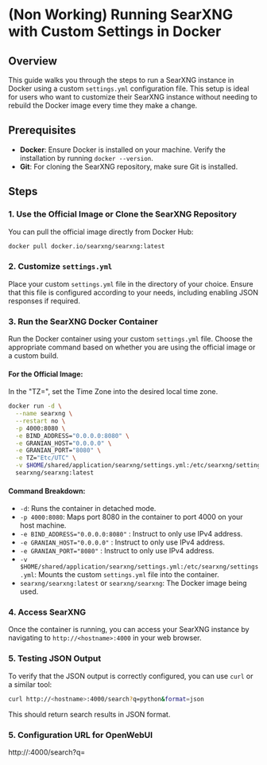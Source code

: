 # (Non Working) Running SearXNG with Custom Settings in Docker

## Overview

This guide walks you through the steps to run a SearXNG instance in Docker using a custom `settings.yml` configuration file. This setup is ideal for users who want to customize their SearXNG instance without needing to rebuild the Docker image every time they make a change.

## Prerequisites

- **Docker**: Ensure Docker is installed on your machine. Verify the installation by running `docker --version`.
- **Git**: For cloning the SearXNG repository, make sure Git is installed.

## Steps

### 1. Use the Official Image or Clone the SearXNG Repository

You can pull the official image directly from Docker Hub:

```bash
docker pull docker.io/searxng/searxng:latest
```

### 2. Customize `settings.yml`

Place your custom `settings.yml` file in the directory of your choice. Ensure that this file is configured according to your needs, including enabling JSON responses if required.

### 3. Run the SearXNG Docker Container

Run the Docker container using your custom `settings.yml` file. Choose the appropriate command based on whether you are using the official image or a custom build.

#### For the Official Image:

In the "TZ=", set the Time Zone into the desired local time zone.

```bash
docker run -d \
  --name searxng \
  --restart no \
  -p 4000:8080 \
  -e BIND_ADDRESS="0.0.0.0:8080" \
  -e GRANIAN_HOST="0.0.0.0" \
  -e GRANIAN_PORT="8080" \
  -e TZ="Etc/UTC" \
  -v $HOME/shared/application/searxng/settings.yml:/etc/searxng/settings.yml \
  searxng/searxng:latest
```

#### Command Breakdown:
- `-d`: Runs the container in detached mode.
- `-p 4000:8080`: Maps port 8080 in the container to port 4000 on your host machine.
- `-e BIND_ADDRESS="0.0.0.0:8080"` : Instruct to only use IPv4 address.
- `-e GRANIAN_HOST="0.0.0.0"` : Instruct to only use IPv4 address.
- `-e GRANIAN_PORT="8080"` : Instruct to only use IPv4 address.
- `-v $HOME/shared/application/searxng/settings.yml:/etc/searxng/settings.yml`: Mounts the custom `settings.yml` file into the container.
- `searxng/searxng:latest` or `searxng/searxng`: The Docker image being used.

### 4. Access SearXNG

Once the container is running, you can access your SearXNG instance by navigating to `http://<hostname>:4000` in your web browser.

### 5. Testing JSON Output

To verify that the JSON output is correctly configured, you can use `curl` or a similar tool:

```bash
curl http://<hostname>:4000/search?q=python&format=json
```

This should return search results in JSON format.

### 5. Configuration URL for OpenWebUI

http://<hostname>:4000/search?q=<query>
